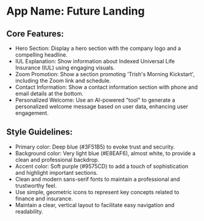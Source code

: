 # **App Name**: Future Landing

## Core Features:

- Hero Section: Display a hero section with the company logo and a compelling headline.
- IUL Explanation: Show information about Indexed Universal Life Insurance (IUL) using engaging visuals.
- Zoom Promotion: Show a section promoting 'Trish's Morning Kickstart', including the Zoom link and schedule.
- Contact Information: Show a contact information section with phone and email details at the bottom.
- Personalized Welcome: Use an AI-powered "tool" to generate a personalized welcome message based on user data, enhancing user engagement.

## Style Guidelines:

- Primary color: Deep blue (#3F51B5) to evoke trust and security.
- Background color: Very light blue (#E8EAF6), almost white, to provide a clean and professional backdrop.
- Accent color: Soft purple (#9575CD) to add a touch of sophistication and highlight important sections.
- Clean and modern sans-serif fonts to maintain a professional and trustworthy feel.
- Use simple, geometric icons to represent key concepts related to finance and insurance.
- Maintain a clear, vertical layout to facilitate easy navigation and readability.